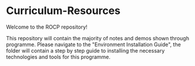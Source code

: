 # Curriculum-Resources
Welcome to the ROCP repository!

This repository will contain the majority of notes and demos shown through programme.
Please navigate to the "Environment Installation Guide", the folder will contain a step by step guide to installing the necessary technologies and tools for this programme. 


